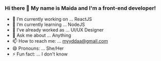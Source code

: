 ### Hi there 👋  My name is Maida and I'm a front-end developer! 

- 🔭 I’m currently working on ... ReactJS
- 🌱 I’m currently learning ... NodeJS
- 🤔 I’ve already worked as ... UI/UX Designer
- 💬 Ask me about ... Anything 
- 📫 How to reach me: ... myyddaa@gmail.com
- 😄 Pronouns: ... She/Her
- ⚡ Fun fact: ... I don't know

